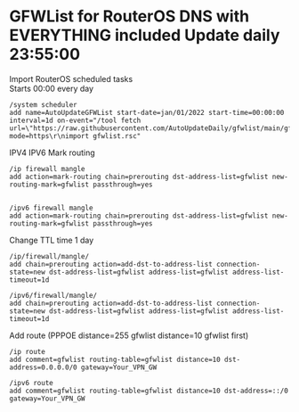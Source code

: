 # GFWList for RouterOS DNS with EVERYTHING included Update daily 23:55:00

Import RouterOS scheduled tasks  
Starts 00:00 every day
```
/system scheduler
add name=AutoUpdateGFWList start-date=jan/01/2022 start-time=00:00:00 interval=1d on-event="/tool fetch url=\"https://raw.githubusercontent.com/AutoUpdateDaily/gfwlist/main/gfwlist.rsc\" mode=https\r\nimport gfwlist.rsc"
```

IPV4 IPV6 Mark routing
```
/ip firewall mangle
add action=mark-routing chain=prerouting dst-address-list=gfwlist new-routing-mark=gfwlist passthrough=yes


/ipv6 firewall mangle
add action=mark-routing chain=prerouting dst-address-list=gfwlist new-routing-mark=gfwlist passthrough=yes
```

Change TTL time 1 day
```
/ip/firewall/mangle/
add chain=prerouting action=add-dst-to-address-list connection-state=new dst-address-list=gfwlist address-list=gfwlist address-list-timeout=1d

/ipv6/firewall/mangle/
add chain=prerouting action=add-dst-to-address-list connection-state=new dst-address-list=gfwlist address-list=gfwlist address-list-timeout=1d
```

Add route (PPPOE distance=255 gfwlist distance=10 gfwlist first)
```
/ip route
add comment=gfwlist routing-table=gfwlist distance=10 dst-address=0.0.0.0/0 gateway=Your_VPN_GW

/ipv6 route
add comment=gfwlist routing-table=gfwlist distance=10 dst-address=::/0 gateway=Your_VPN_GW
```

